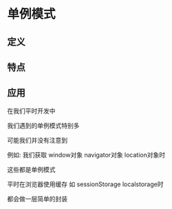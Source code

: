 # 单例模式

## 定义

## 特点

## 应用
在我们平时开发中

我们遇到的单例模式特别多

可能我们并没有注意到

例如: 我们获取 window对象 navigator对象 location对象时

这些都是单例模式

平时在浏览器使用缓存 如 sessionStorage localstorage时

都会做一层简单的封装
```js
```